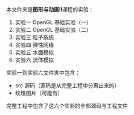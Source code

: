 本文件夹是**图形与动画Ⅱ**课程的实验：

1. 实验一 OpenGL 基础实验（一）
2. 实验二 OpenGL 基础实验（二）
3. 实验三 粒子系统
4. 实验四 弹性网络
5. 实验五 水面模拟
6. 实验六 流体模拟



实验一到实验六文件夹中包含：

- src 源码（源码是从完整工程中分离出来的）
- 纹理图片（可能有）

完整工程中包含了这六个实验的全部源码与工程文件
